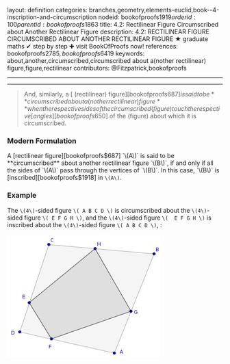 layout: definition
categories: branches,geometry,elements-euclid,book--4-inscription-and-circumscription
nodeid: bookofproofs$1919
orderid: 100
parentid: bookofproofs$1863
title: 4.2: Rectilinear Figure Circumscribed about Another Rectilinear Figure
description: 4.2: RECTILINEAR FIGURE CIRCUMSCRIBED ABOUT ANOTHER RECTILINEAR FIGURE &#9733; graduate maths &#10004; step by step &#10010; visit BookOfProofs now!
references: bookofproofs$2785,bookofproofs$6419
keywords: about,another,circumscribed,circumscribed about a(nother rectilinear) figure,figure,rectilinear
contributors: @Fitzpatrick,bookofproofs

---


---



> And, similarly, a [ (rectilinear) figure][bookofproofs$687] is said to be **circumscribed about a(nother rectilinear) figure** when the respective sides of the circumscribed (figure) touch the respective [angles][bookofproofs$650] of the (figure) about which it is circumscribed.

### Modern Formulation

A [rectilinear figure][bookofproofs$687] `\(A\)` is said to be **circumscribed** about another rectilinear figure `\(B\)`, if and only if all the sides of `\(A\)` pass through the vertices of `\(B\)`. In this case, `\(B\)` is [inscribed][bookofproofs$1918] in `\(A\)`. 

### Example

The `\(4\)`-sided figure `\( A B C D \)` is circumscribed about the `\(4\)`-sided figure `\( E F G H \)`, and the `\(4\)`-sided figure `\(  E F G H \)` is inscribed about the `\(4\)`-sided figure `\( A B C D \)`, : 


![inscribedfigure](https://github.com/bookofproofs/bookofproofs.github.io/blob/main/_sources/_assets/images/examples/inscribedfigure.jpg?raw=true)

